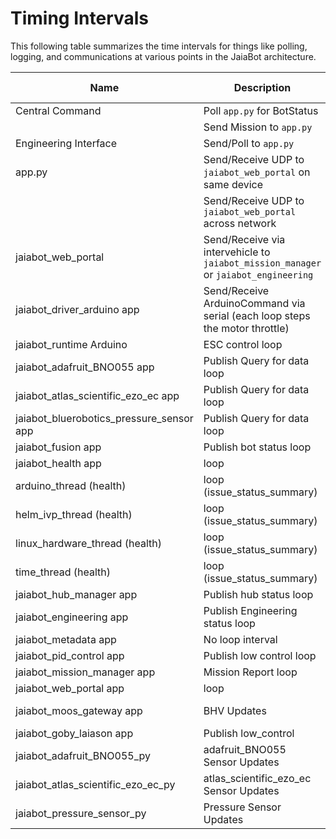# Timing Intervals

This following table summarizes the time intervals for things like polling, logging, and communications at various points in the JaiaBot architecture.

| Name                                      | Description                                                                         | Timing                                          | Path                                                          | Date Changed
| --------------------                      | ----------------                                                                    | -------------------------                       | ---                                                           | --------------
| Central Command                           | Poll `app.py` for BotStatus                                                         | 0.5 s interval                                  | src/web/central_command/client/components/CentralCommand.jsx  | 08/25/2022
|                                           | Send Mission to `app.py`                                                            | ASAP                                            |                                                               | 08/25/2022
| Engineering Interface                     | Send/Poll to `app.py`                                                               | 0.1 s interval                                  | src/web/engineering/script.js                                 | 08/25/2022
| app.py                                    | Send/Receive UDP to `jaiabot_web_portal` on same device                             | "Instantly"                                     | src/web/server/app.py                                         | 08/25/2022
|                                           | Send/Receive UDP to `jaiabot_web_portal` across network                             | Depends on network latency                      |                                                               | 08/25/2022
| jaiabot_web_portal                        | Send/Receive via intervehicle to `jaiabot_mission_manager` or `jaiabot_engineering` | Depends on XBee radio latency                   | src/bin/                                                      | 08/25/2022
| jaiabot_driver_arduino app                | Send/Receive ArduinoCommand via serial (each loop steps the motor throttle)         | 0.0625 s loop interval                          | src/bin/drivers/arduino/app.cpp                               | 08/29/2022
| jaiabot_runtime Arduino                   | ESC control loop                                                                    | 0.1 s loop interval                             | src/arduino/jaiabot_runtime/jaiabot_runtime.ino               | 08/25/2022
| jaiabot_adafruit_BNO055 app               | Publish Query for data loop                                                         | 1 s loop interval                               | src/bin/drivers/adafruit_BNO055/app.cpp                       | 08/25/2022
| jaiabot_atlas_scientific_ezo_ec app       | Publish Query for data loop                                                         | 1 s loop interval                               | src/bin/drivers/atlas_scientific_ezo_ec/app.cpp               | 08/25/2022
| jaiabot_bluerobotics_pressure_sensor app  | Publish Query for data loop                                                         | 0.5 s loop interval                             | src/bin/drivers/bluerobotics_pressure_sensor/app.cpp          | 08/25/2022
| jaiabot_fusion app                        | Publish bot status loop                                                             | 0.5 s loop interval                             | src/bin/fusion/fusion.cpp                                     | 08/25/2022
| jaiabot_health app                        | loop                                                                                | 1 s loop interval                               | src/bin/health/app.cpp                                        | 08/25/2022
| arduino_thread (health)                   | loop (issue_status_summary)                                                         | 15 s loop interval                              | src/bin/health/arduino_thread.cpp                             | 08/25/2022
| helm_ivp_thread (health)                  | loop (issue_status_summary)                                                         | 15 s loop interval                              | src/bin/health/helm_ivp_thread.cpp                            | 08/25/2022
| linux_hardware_thread (health)            | loop (issue_status_summary)                                                         | 60 s loop interval                              | src/bin/health/linux_hardware_thread.cpp                      | 08/25/2022
| time_thread (health)                      | loop (issue_status_summary)                                                         | 60 s loop interval                              | src/bin/health/time_thread.cpp                                | 08/25/2022
| jaiabot_hub_manager app                   | Publish hub status loop                                                             | 0.5 s loop interval                             | src/bin/hub_manager/hub_manager.cpp                           | 08/25/2022
| jaiabot_engineering app                   | Publish Engineering status loop                                                     | 0.2 s loop interval                             | src/bin/jaiabot_engineering/app.cpp                           | 08/25/2022
| jaiabot_metadata app                      | No loop interval                                                                    | No loop interval                                | src/bin/jaiabot_metadata/app.cpp                              | 08/25/2022
| jaiabot_pid_control app                   | Publish low control loop                                                            | 0.5 s loop interval                             | src/bin/jaiabot_pid_control/app.cpp                           | 08/25/2022
| jaiabot_mission_manager app               | Mission Report loop                                                                 | 1 s loop interval                               | src/bin/mission_manager/app.cpp                               | 08/25/2022
| jaiabot_web_portal app                    | loop                                                                                | 2 s loop interval                               | src/bin/web_portal/app.cpp                                    | 08/25/2022
| jaiabot_moos_gateway app                  | BHV Updates                                                                         | Depends goby::moos::FrontSeatTranslation        | src/lib/jaiabot_moos_gateway/app.cpp                          | 08/25/2022
| jaiabot_goby_laiason app                  | Publish low_control                                                                 | 0.05 s loop interval                            | src/lib/laiason/laiason_jaiabot.cpp                           | 08/25/2022
| jaiabot_adafruit_BNO055_py                | adafruit_BNO055 Sensor Updates                                                      | Depends jaiabot_adafruit_BNO055                 | src/python/adafruit_BNO055/jaiabot_imu.py                     | 08/25/2022
| jaiabot_atlas_scientific_ezo_ec_py        | atlas_scientific_ezo_ec Sensor Updates                                              | Depends jaiabot_atlas_scientific_ezo_ec         | src/python/atlas_scientific_ezo_ec/jaiabot_as-ezo-ec.py       | 08/25/2022
| jaiabot_pressure_sensor_py                | Pressure Sensor Updates                                                             | Depends jaiabot_bluerobotics_pressure_sensor    | src/python/pressure_sensor/jaiabot_pressure_sensor.py         | 08/25/2022